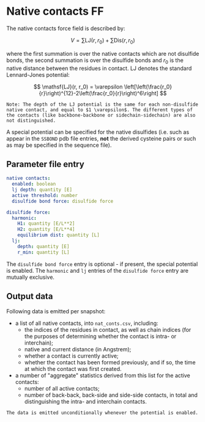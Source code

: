 # Native contacts FF

The native contacts force field is described by:

$$ V = \sum \mathsf{LJ}(r, r_0) + \sum \mathsf{Dis}(r, r_0)
$$

where the first summation is over the native contacts which are not disulfide
bonds, the second summation is over the disulfide bonds and $r_0$ is the native
distance between the residues in contact. $\mathsf{LJ}$ denotes the standard
Lennard-Jones potential:

$$ \mathsf{LJ}(r, r_0) = \varepsilon
\left[\left(\frac{r_0}{r}\right)^{12}-2\left(\frac{r_0}{r}\right)^6\right]
$$

```{note}
Note: The depth of the LJ potential is the same for each non-disulfide native contact, and equal to $1 \varepsilon$. The different types of the contacts (like backbone-backbone or sidechain-sidechain) are also not distinguished.
```

A special potential can be specified for the native disulfides (i.e. such as
appear in the `SSBOND` pdb file entries, **not** the derived cysteine pairs or
such as may be specified in the sequence file).

## Parameter file entry

```yaml
native contacts:
  enabled: boolean
  lj depth: quantity [E]
  active threshold: number
  disulfide bond force: disulfide force

disulfide force:
  harmonic:
    H1: quantity [E/L**2]
    H2: quantity [E/L**4]
    equilibrium dist: quantity [L]
  lj:
    depth: quantity [E]
    r_min: quantity [L]
```

The `disulfide bond force` entry is optional - if present, the special potential
is enabled. The `harmonic` and `lj` entries of the `disulfide force` entry are
mutually exclusive.

## Output data

Following data is emitted per snapshot:

- a list of all native contacts, into `nat_conts.csv`, including:
    - the indices of the residues in contact, as well as chain indices (for the
      purposes of determining whether the contact is intra- or interchain);
    - native and current distance (in Angstrem);
    - whether a contact is currently active;
    - whether the contact has been formed previously, and if so, the time at
      which the contact was first created.
- a number of "aggregate" statistics derived from this list for the active
  contacts:
    - number of all active contacts;
    - number of back-back, back-side and side-side contacts, in total and
      distinguishing the intra- and interchain contacts.

```{note}
The data is emitted unconditionally whenever the potential is enabled.
```